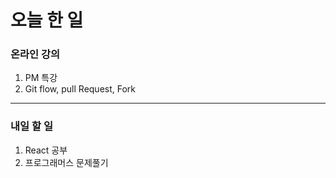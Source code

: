 # 오늘 한 일

### 온라인 강의

1. PM 특강
1. Git flow, pull Request, Fork

---

### 내일 할 일

1. React 공부
1. 프로그래머스 문제풀기
